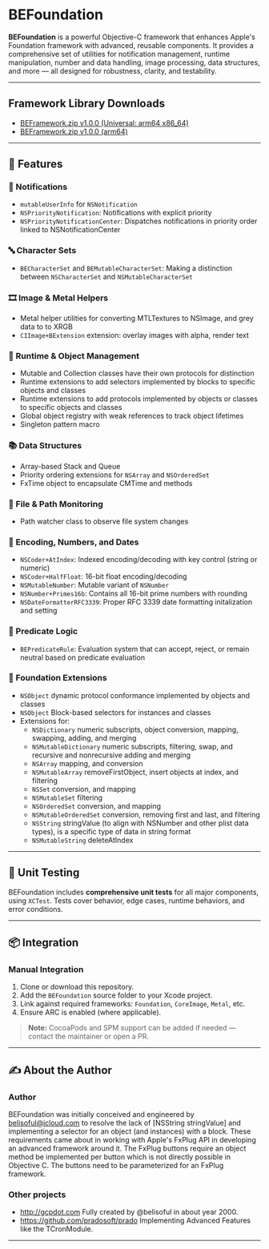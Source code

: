 # BEFoundation

**BEFoundation** is a powerful Objective-C framework that enhances Apple's Foundation framework with advanced, reusable components. It provides a comprehensive set of utilities for notification management, runtime manipulation, number and data handling, image processing, data structures, and more — all designed for robustness, clarity, and testability.

---

##  Framework Library Downloads

 - [BEFramework.zip v1.0.0 (Universal: arm64 x86_64)](https://github.com/belisoful/BEFoundation/blob/main/Framework%20Release%20v1.0.0/BEFoundation%20Universal%20(arm64%2C%20x86_64)/BEFoundation.framework.zip)
 - [BEFramework.zip v1.0.0 (arm64)](https://github.com/belisoful/BEFoundation/blob/main/Framework%20Release%20v1.0.0/BEFoundation%20(arm64)/BEFoundation.framework.zip)

---

## 🔧 Features

### 📣 Notifications
- `mutableUserInfo` for `NSNotification`
- `NSPriorityNotification`: Notifications with explicit priority
- `NSPriorityNotificationCenter`: Dispatches notifications in priority order linked to NSNotificationCenter

### 🔤 Character Sets
- `BECharacterSet` and `BEMutableCharacterSet`: Making a distinction between `NSCharacterSet` and `NSMutableCharacterSet`

### 🎞️ Image & Metal Helpers
- Metal helper utilities for converting MTLTextures to NSImage, and grey data to to XRGB
- `CIImage+BExtension` extension: overlay images with alpha, render text

### 🧠 Runtime & Object Management
- Mutable and Collection classes have their own protocols for distinction
- Runtime extensions to add selectors implemented by blocks to specific objects and classes
- Runtime extensions to add protocols implemented by objects or classes to specific objects and classes
- Global object registry with weak references to track object lifetimes
- Singleton pattern macro

### 📚 Data Structures
- Array-based Stack and Queue
- Priority ordering extensions for `NSArray` and `NSOrderedSet`
- FxTime object to encapsulate CMTime and methods

### 📡 File & Path Monitoring
- Path watcher class to observe file system changes

### 🧮 Encoding, Numbers, and Dates
- `NSCoder+AtIndex`: Indexed encoding/decoding with key control (string or numeric)
- `NSCoder+HalfFloat`: 16-bit float encoding/decoding
- `NSMutableNumber`: Mutable variant of `NSNumber`
- `NSNumber+Primes16b`: Contains all 16-bit prime numbers with rounding
- `NSDateFormatterRFC3339`: Proper RFC 3339 date formatting initalization and setting

### 🧪 Predicate Logic
- `BEPredicateRule`: Evaluation system that can accept, reject, or remain neutral based on predicate evaluation

### 🧩 Foundation Extensions
- `NSObject` dynamic protocol conformance implemented by objects and classes
- `NSObject` Block-based selectors for instances and classes
- Extensions for:
  - `NSDictionary` numeric subscripts, object conversion, mapping, swapping, adding, and merging
  - `NSMutableDictionary` numeric subscripts, filtering, swap, and recursive and nonrecursive adding and merging 
  - `NSArray` mapping, and conversion
  - `NSMutableArray` removeFirstObject, insert objects at index, and filtering
  - `NSSet` conversion, and mapping
  - `NSMutableSet` filtering
  - `NSOrderedSet` conversion, and mapping
  - `NSMutableOrderedSet` conversion, removing first and last, and filtering
  - `NSString` stringValue (to align with NSNumber and other plist data types), is a specific type of data in string format
  - `NSMutableString` deleteAtIndex

---

## 🧪 Unit Testing

BEFoundation includes **comprehensive unit tests** for all major components, using `XCTest`. Tests cover behavior, edge cases, runtime behaviors, and error conditions.

---

## 📦 Integration

### Manual Integration

1. Clone or download this repository.
2. Add the `BEFoundation` source folder to your Xcode project.
3. Link against required frameworks: `Foundation`, `CoreImage`, `Metal`, etc.
4. Ensure ARC is enabled (where applicable).

> **Note:** CocoaPods and SPM support can be added if needed — contact the maintainer or open a PR.

---

## ✍️ About the Author

### Author

BEFoundation was initially conceived and engineered by belisoful@icloud.com to resolve the lack of [NSString stringValue] and implementing a selector for an object (and instances) with a block.  These requirements came about in working with Apple's FxPlug API in developing an advanced framework around it.  The FxPlug buttons require an object method be implemented per button which is not directly possible in Objective C.  The buttons need to be parameterized for an FxPlug framework.

### Other projects
 - http://gcpdot.com Fully created by @belisoful in about year 2000.
 - https://github.com/pradosoft/prado Implementing Advanced Features like the TCronModule.



---
